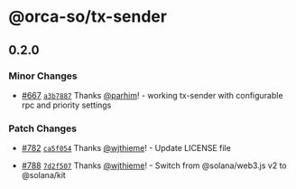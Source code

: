 # @orca-so/tx-sender

## 0.2.0

### Minor Changes

- [#667](https://github.com/orca-so/whirlpools/pull/667) [`a3b7887`](https://github.com/orca-so/whirlpools/commit/a3b78879ff3aae4e0528f547a0efd4c76eddcdac) Thanks [@parhim](https://github.com/parhim)! - working tx-sender with configurable rpc and priority settings

### Patch Changes

- [#782](https://github.com/orca-so/whirlpools/pull/782) [`ca5f054`](https://github.com/orca-so/whirlpools/commit/ca5f054066d34943eefe72228b442525e849eaeb) Thanks [@wjthieme](https://github.com/wjthieme)! - Update LICENSE file

- [#788](https://github.com/orca-so/whirlpools/pull/788) [`7d2f507`](https://github.com/orca-so/whirlpools/commit/7d2f507081398973e712390281df535b3fc8988c) Thanks [@wjthieme](https://github.com/wjthieme)! - Switch from @solana/web3.js v2 to @solana/kit
